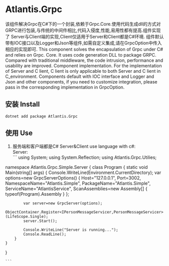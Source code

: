 Atlantis.Grpc
=============================
  该组件解决Grpc在C#下的一个封装,依赖于Grpc.Core.使用代码生成dll的方式对GRPC进行包装,与传统的中间件相比,代码入侵度,性能,易用性都有提高.组件实现了
Server与Client端的实现,Client仅适用于Server和Client都是C#环境. 
  组件默认带有IOC接口以及Logger和Json等组件,如需自定义集成,请在GrpcOption中传入相应的实现即可. 
  This component solves the encapsulation of Grpc under C# and relies on Grpc. Core. It uses code generation DLL to package GRPC. Compared with traditional middleware, the code intrusion, performance and usability are improved. Component implementation.
For the implementation of Server and C lient, C lient is only applicable to both Server and C lient in C_environment. 
  Components default with IOC interface and Logger and Json and other components, if you need to customize integration, please pass in the corresponding implementation in GrpcOption.

## 安装 Install
  ```
  dotnet add package Atlantis.Grpc
  ```
  
## 使用 Use
  1. 服务端和客户端都是C# Server&Client use language with c#:  
    Server:  
    ```
using System;
using System.Reflection;
using Atlantis.Grpc.Utilies;

namespace Atlantis.Grpc.Simple.Server
{
    class Program
    {
        static void Main(string[] args)
        {
            Console.WriteLine(Environment.CurrentDirectory);
            var options=new GrpcServerOptions()
            {
                Host="127.0.0.1",
                Port=3002,
                NamespaceName="Atlantis.Simple",
                PackageName="Atlantis.Simple",
                ServiceName="AtlantisService",
                ScanAssemblies=new Assembly[]
                {
                    typeof(Program).Assembly
                }
            };

            var server=new GrpcServer(options);
            ObjectContainer.Register<IPersonMessageServicer,PersonMessageServicer>(LifeScope.Single);
            server.Start();

            Console.WriteLine("Server is running...");
            Console.ReadLine();
        }
    }
}

    ```
